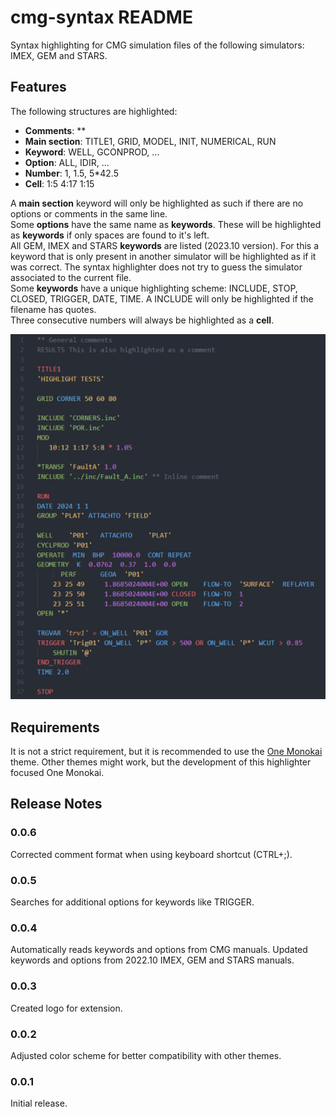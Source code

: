 # cmg-syntax README

Syntax highlighting for CMG simulation files of the following simulators: IMEX, GEM and STARS.

## Features

The following structures are highlighted:

* **Comments**: **
* **Main section**: TITLE1, GRID, MODEL, INIT, NUMERICAL, RUN
* **Keyword**: WELL, GCONPROD, ...
* **Option**: ALL, IDIR, ...
* **Number**: 1, 1.5, 5*42.5
* **Cell**: 1:5 4:17 1:15

A **main section** keyword will only be highlighted as such if there are no options or comments in the same line.  
Some **options** have the same name as **keywords**. These will be highlighted as **keywords** if only spaces are found to it's left.  
All GEM, IMEX and STARS **keywords** are listed (2023.10 version). For this a keyword that is only present in another simulator will be highlighted as if it was correct. The syntax highlighter does not try to guess the simulator associated to the current file.  
Some **keywords** have a unique highlighting scheme: INCLUDE, STOP, CLOSED, TRIGGER, DATE, TIME. A INCLUDE will only be highlighted if the filename has quotes.  
Three consecutive numbers will always be highlighted as a **cell**.

![Example file](/extra/test_25pc.png "Example file")

## Requirements

It is not a strict requirement, but it is recommended to use the [One Monokai](https://marketplace.visualstudio.com/items?itemName=azemoh.one-monokai) theme. Other themes might work, but the development of this highlighter focused One Monokai.

## Release Notes

### 0.0.6

Corrected comment format when using keyboard shortcut (CTRL+;).

### 0.0.5

Searches for additional options for keywords like TRIGGER.

### 0.0.4

Automatically reads keywords and options from CMG manuals.
Updated keywords and options from 2022.10 IMEX, GEM and STARS manuals.

### 0.0.3

Created logo for extension.

### 0.0.2

Adjusted color scheme for better compatibility with other themes.

### 0.0.1

Initial release.